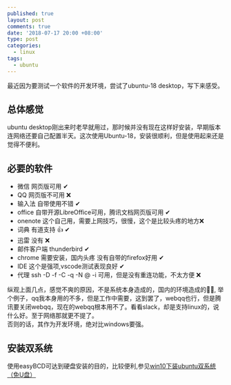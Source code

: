 ```yaml
---
published: true
layout: post
comments: true
date: '2018-07-17 20:00 +08:00'
type: post
categories:
  - linux
tags:
  - ubuntu
---
```

最近因为要测试一个软件的开发环境，尝试了ubuntu-18 desktop，写下来感受。

## 总体感觉
ubuntu desktop刚出来时老早就用过，那时候并没有现在这样好安装，早期版本连网络还要自己配置半天。这次使用Ubuntu-18，安装很顺利，但是使用起来还是觉得不便利。

## 必要的软件
- 微信 网页版可用 ✔
- QQ 网页版不可用 ❌
- 输入法 自带使用不错 ✔
- office 自带开源LibreOffice可用，腾讯文档网页版可用 ✔
- onenote 这个自己用，需要上网技巧，很慢，这个是比较头疼的地方❌
- 词典 有道支持 👍 ✔
- 迅雷 没有 ❌
- 邮件客户端 thunderbird ✔
- chrome 需要安装，国内头疼 没有自带的firefox好用 ✔
- IDE 这个是强项,vscode测试表现良好 ✔
- 代理 ssh -D <proxyport> -f -C -q -N <user>@<serverip>  -i  <key> 可用，但是没有重连功能，不太方便 ❌

纵观上面几点，感觉不爽的原因，不是系统本身造成的，国内的环境造成的🤦‍♂️, 举个例子，qq我本身用的不多，但是工作中需要，这到罢了，webqq也行，但是腾讯要关闭webqq，现在的webqq根本用不了。看看slack，却是支持linux的，说什么好。至于网络那就更不提了。  
否则的话，其作为开发环境，绝对比windows要强。

## 安装双系统
使用easyBCD可达到硬盘安装的目的，比较便利,参见[win10下装ubuntu双系统（免U盘）](https://www.jianshu.com/p/417c1001a559)
